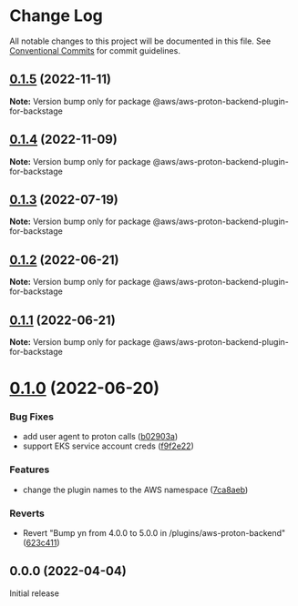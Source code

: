 # Change Log

All notable changes to this project will be documented in this file.
See [Conventional Commits](https://conventionalcommits.org) for commit guidelines.

## [0.1.5](https://github.com/awslabs/aws-proton-plugins-for-backstage/compare/v0.1.4...v0.1.5) (2022-11-11)

**Note:** Version bump only for package @aws/aws-proton-backend-plugin-for-backstage





## [0.1.4](https://github.com/awslabs/aws-proton-plugins-for-backstage/compare/v0.1.3...v0.1.4) (2022-11-09)

**Note:** Version bump only for package @aws/aws-proton-backend-plugin-for-backstage





## [0.1.3](https://github.com/awslabs/aws-proton-plugins-for-backstage/compare/v0.1.2...v0.1.3) (2022-07-19)

**Note:** Version bump only for package @aws/aws-proton-backend-plugin-for-backstage





## [0.1.2](https://github.com/awslabs/aws-proton-plugins-for-backstage/compare/v0.1.1...v0.1.2) (2022-06-21)

**Note:** Version bump only for package @aws/aws-proton-backend-plugin-for-backstage





## [0.1.1](https://github.com/awslabs/aws-proton-plugins-for-backstage/compare/v0.1.0...v0.1.1) (2022-06-21)

**Note:** Version bump only for package @aws/aws-proton-backend-plugin-for-backstage





# [0.1.0](https://github.com/awslabs/aws-proton-plugins-for-backstage/compare/v0.0.0...v0.1.0) (2022-06-20)


### Bug Fixes

* add user agent to proton calls ([b02903a](https://github.com/awslabs/aws-proton-plugins-for-backstage/commit/b02903a0be4ec90e083d98e7fb2805f88239b823))
* support EKS service account creds ([f9f2e22](https://github.com/awslabs/aws-proton-plugins-for-backstage/commit/f9f2e22646c9e0c00df4c9a3a6c99672a7f080c5))


### Features

* change the plugin names to the AWS namespace ([7ca8aeb](https://github.com/awslabs/aws-proton-plugins-for-backstage/commit/7ca8aeb9e6820cb2508b8cb067b177e8acfc1e5c))


### Reverts

* Revert "Bump yn from 4.0.0 to 5.0.0 in /plugins/aws-proton-backend" ([623c411](https://github.com/awslabs/aws-proton-plugins-for-backstage/commit/623c411911d6635a451b91eed1a9e8dbf6464ed8))





## 0.0.0 (2022-04-04)

Initial release
